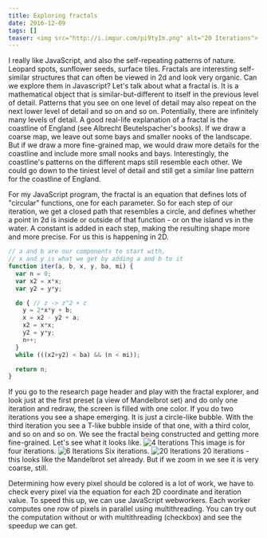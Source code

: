 ```yaml
---
title: Exploring fractals
date: 2016-12-09
tags: []
teaser: <img src="http://i.imgur.com/pi9tyIm.png" alt="20 Iterations"> You can create art and beauty in JavaScript.
---
```

I really like JavaScript, and also the self-repeating patterns of nature. Leopard spots, sunflower seeds, surface tiles. Fractals are interesting self-similar structures that can often be viewed in 2d and look very organic. Can we explore them in Javascript?
Let's talk about what a fractal is. It is a mathematical object that is similar-but-different to itself in the previous level of detail. Patterns that you see on one level of detail may also repeat on the next lower level of detail and so on and so on. Potentially, there are infinitely many levels of detail.
A good real-life explanation of a fractal is the coastline of England (see Albrecht Beutelspacher's books). If we draw a coarse map, we leave out some bays and smaller nooks of the landscape. But if we draw a more fine-grained map, we would draw more details for the coastline and include more small nooks and bays. Interestingly, the coastline's patterns on the different maps still resemble each other. We could go down to the tiniest level of detail and still get a similar line pattern for the coastline of England. 

For my JavaScript program, the fractal is an equation that defines lots of "circular" functions, one for each parameter. So for each step of our iteration, we get a closed path that resembles a circle, and defines whether a point in 2d is inside or outside of that function - or on the island vs in the water.
A constant is added in each step, making the resulting shape more and more precise. For us this is happening in 2D.
```` javascript
// a and b are our components to start with,
// x and y is what we get by adding a and b to it
function iter(a, b, x, y, ba, mi) {
  var n = 0;
  var x2 = x*x;
  var y2 = y*y;

  do { // z -> z^2 + c
    y = 2*x*y + b;
    x = x2 - y2 + a;
    x2 = x*x;
    y2 = y*y;
    n++;
  }
  while (((x2+y2) < ba) && (n < mi));

  return n;
}
````

If you go to the research page header and play with the fractal explorer, and look just at the first preset (a view of Mandelbrot set) and do only one iteration and redraw, the screen is filled with one color. 
If you do two iterations you see a shape emerging. It is just a circle-like bubble. With the third iteration you see a T-like bubble inside of that one, with a third color, and so on and so on. We see the fractal being constructed and getting more fine-grained.
Let's see what it looks like.
<img src="http://i.imgur.com/0HtKiqP.png" alt="4 Iterations">
This image is for four iterations.
<img src="http://i.imgur.com/OmFVYC2.png" alt="6 Iterations">
Six iterations.
<img src="http://i.imgur.com/HZ3isRT.png" alt="20 Iterations">
20 iterations - this looks like the Mandelbrot set already. But if we zoom in we see it is very coarse, still.

Determining how every pixel should be colored is a lot of work, we have to check every pixel via the equation for each 2D coordinate and iteration value. To speed this up, we can use JavaScript webworkers. Each worker computes one row of pixels in parallel using multithreading.
You can try out the computation without or with multithreading (checkbox) and see the speedup we can get.

